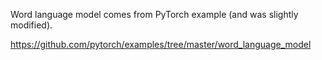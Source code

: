 Word language model comes from PyTorch example (and was slightly modified).

https://github.com/pytorch/examples/tree/master/word_language_model

